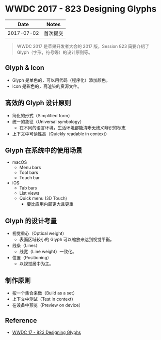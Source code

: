 # WWDC 2017 - 823 Designing Glyphs

| Date | Notes |
|:-----:|:-----:|
| 2017-07-02 | 首次提交 |

> WWDC 2017 是苹果开发者大会的 2017 版。Session 823 简要介绍了 Glyph（字形，符号等）的设计原则等。

## Glyph & Icon

- Glyph 是单色的，可以用代码（程序化）添加颜色。
- Icon 是彩色的，高渲染的资源文件。

## 高效的 Glyph 设计原则

- 简化的形式（Simplified form）
- 统一的象征（Universal symbology）
  - 在不同的语言环境，生活环境都能清晰无歧义辨识的标志
- 上下文中可读性高（Quickly readable in context）

## Glyph 在系统中的使用场景

- macOS
  - Menu bars
  - Tool bars
  - Touch bar
- iOS
  - Tab bars
  - List views
  - Quick menu (3D Touch)
    - 要比应用内部更大且更重

## Glyph 的设计考量

- 视觉重心（Optical weight）
  - 表面区域较小的 Glyph 可以缩放来达到视觉平衡。
- 线条（Lines）
  - 线宽（Line weight）一致化。
- 位置（Positioning）
  - 以视觉居中为主。

## 制作原则

- 按一个集合来做（Build as a set）
- 上下文中测试（Test in context）
- 在设备中预览（Preview on device）

## Reference

- [WWDC 17 - 823 Designing Glyphs](https://developer.apple.com/videos/play/wwdc2017/823/)
